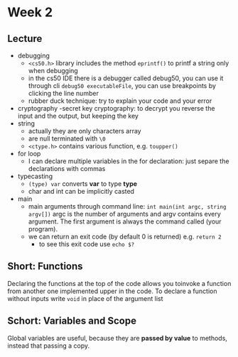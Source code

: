 # Week 2
<!-- toc -->
## Lecture
- debugging
    - `<cs50.h>` library includes the method `eprintf()` to printf a string only when debugging
    - in the cs50 IDE there is a debugger called debug50, you can use it through cli `debug50 executableFile`, you can use breakpoints by clicking the line number
    - rubber duck technique: try to explain your code and your error
- cryptography
    -secret key cryptography: to decrypt you reverse the input and the output, but keeping the key
- string
    - actually they are only characters array
    - are null terminated with `\0`
    - `<ctype.h>` contains various function, e.g. `toupper()`
- for loop
    - I can declare multiple variables in the for declaration: just separe the declarations with commas
- typecasting
    - `(type) var` converts **var** to type **type**
    - char and int can be implicitly casted
- main
    - main arguments through command line: `int main(int argc, string argv[])` argc is the number of arguments and argv contains every argument. The first argument is always the command called (your program).
   - we can return an exit code (by default 0 is returned) e.g. `return 2`
       - to see this exit code use `echo $?`
       
## Short: Functions
Declaring the functions at the top of the code allows you toinvoke a function from another one implemented upper in the code.
To declare a function without inputs write `void` in place of the argument list

## Schort: Variables and Scope
Global variables are useful, because they are **passed by value** to methods, instead that passing a copy.